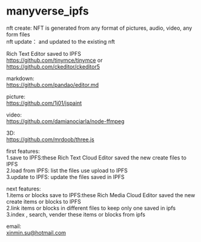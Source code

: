 # manyverse_ipfs

nft create: NFT is generated from any format of pictures, audio, video, any form files  
nft update： and updated to the existing nft  

Rich Text Editor saved to IPFS    
https://github.com/tinymce/tinymce  or https://github.com/ckeditor/ckeditor5  

markdown:  
https://github.com/pandao/editor.md

picture:  
https://github.com/1j01/jspaint  

video:  
https://github.com/damianociarla/node-ffmpeg  

3D:  
https://github.com/mrdoob/three.js  

first features:  
1.save to IPFS:these Rich Text Cloud Editor saved the new create files to  IPFS  
2.load from IPFS: list the files use upload to IPFS  
3.update to IPFS: update the files saved in IPFS

next features:  
1.items or blocks save to IPFS:these Rich Media Cloud Editor saved the new create items or blocks to IPFS  
2.link items or blocks in different files to keep only one saved in ipfs  
3.index , search, vender these items or blocks from ipfs   


email:  
xinmin.su@hotmail.com   
